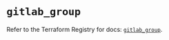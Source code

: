 # `gitlab_group`

Refer to the Terraform Registry for docs: [`gitlab_group`](https://registry.terraform.io/providers/gitlabhq/gitlab/17.2.0/docs/resources/group).
